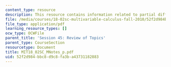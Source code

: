 ```yaml
---
content_type: resource
description: This resource contains information related to partial differential equations.
file: /media/courses/18-02sc-multivariable-calculus-fall-2010/52f2d984bbc8d9c8fa3ba43731182883_MIT18_02SC_MNotes_p.pdf
file_type: application/pdf
learning_resource_types: []
ocw_type: OCWFile
parent_title: 'Session 45: Review of Topics'
parent_type: CourseSection
resourcetype: Document
title: MIT18_02SC_MNotes_p.pdf
uid: 52f2d984-bbc8-d9c8-fa3b-a43731182883
---
```

